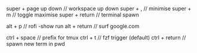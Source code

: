 super + page up down // workspace up down
super + , // minimise
super + m // toggle maximise
super + return // terminal spawn


alt + p // rofi -show run
alt + return // surf google.com


ctrl + space // prefix for tmux
ctrl + t // fzf trigger (default)
ctrl + return // spawn new term in pwd
